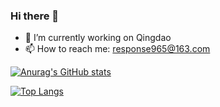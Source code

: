 ### Hi there 👋

- 🔭 I’m currently working on Qingdao
- 📫 How to reach me: response965@163.com

[![Anurag's GitHub stats](https://github-readme-stats.vercel.app/api?username=JinMing6&theme=transparent&card_width=500px)](https://github.com/anuraghazra/github-readme-stats)

[![Top Langs](https://github-readme-stats.vercel.app/api/top-langs/?username=JinMing6&theme=transparent&card_width=500px)](https://github.com/anuraghazra/github-readme-stats)
